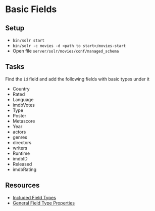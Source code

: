 # Basic Fields

## Setup
* `bin/solr start`
* `bin/solr -c movies -d <path to start>/movies-start`
* Open file `server/solr/movies/conf/managed_schema`

## Tasks
Find the `id` field and add the following fields with basic types under it
* Country
* Rated
* Language
* imdbVotes
* Type
* Poster
* Metascore
* Year
* actors
* genres
* directors
* writers
* Runtime
* imdbID
* Released
* imdbRating

## Resources
* [Included Field Types](https://cwiki.apache.org/confluence/display/solr/Field+Types+Included+with+Solr)
* [General Field Type Properties](https://cwiki.apache.org/confluence/display/solr/Field+Type+Definitions+and+Properties#FieldTypeDefinitionsandProperties-GeneralProperties)
